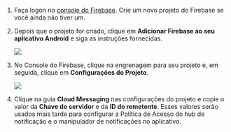 

1. Faça logon no [console do Firebase](https://firebase.google.com/console/). Crie um novo projeto do Firebase se você ainda não tiver um.
2. Depois que o projeto for criado, clique em **Adicionar Firebase ao seu aplicativo Android** e siga as instruções fornecidas.

    ![](./media/notification-hubs-enable-firebase-cloud-messaging/notification-hubs-add-firebase-to-android-app.png)
3. No Console do Firebase, clique na engrenagem para seu projeto e, em seguida, clique em **Configurações do Projeto**.

    ![](./media/notification-hubs-enable-firebase-cloud-messaging/notification-hubs-firebase-console-project-settings.png)
4. Clique na guia **Cloud Messaging** nas configurações do projeto e copie o valor da **Chave do servidor** e da **ID do remetente**. Esses valores serão usados mais tarde para configurar a Política de Acesso do hub de notificação e o manipulador de notificações no aplicativo.
